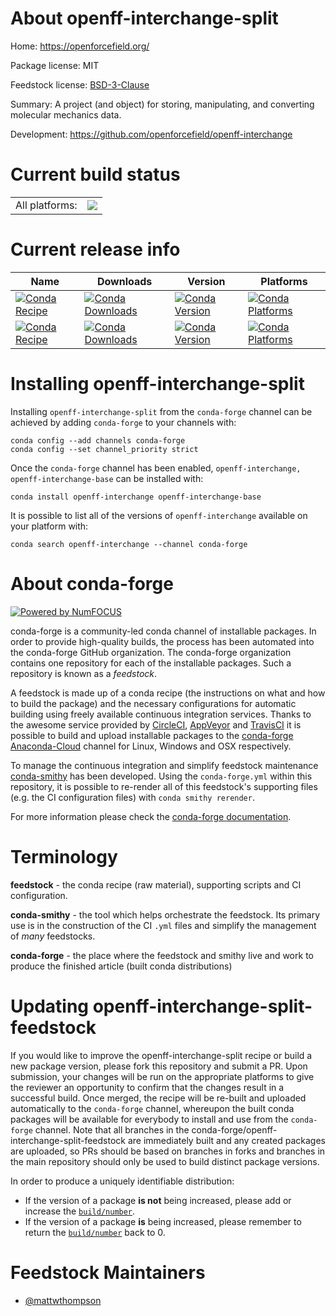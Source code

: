 About openff-interchange-split
==============================

Home: https://openforcefield.org/

Package license: MIT

Feedstock license: [BSD-3-Clause](https://github.com/conda-forge/openff-interchange-feedstock/blob/master/LICENSE.txt)

Summary: A project (and object) for storing, manipulating, and converting molecular mechanics data.

Development: https://github.com/openforcefield/openff-interchange

Current build status
====================


<table><tr><td>All platforms:</td>
    <td>
      <a href="https://dev.azure.com/conda-forge/feedstock-builds/_build/latest?definitionId=13095&branchName=master">
        <img src="https://dev.azure.com/conda-forge/feedstock-builds/_apis/build/status/openff-interchange-feedstock?branchName=master">
      </a>
    </td>
  </tr>
</table>

Current release info
====================

| Name | Downloads | Version | Platforms |
| --- | --- | --- | --- |
| [![Conda Recipe](https://img.shields.io/badge/recipe-openff--interchange-green.svg)](https://anaconda.org/conda-forge/openff-interchange) | [![Conda Downloads](https://img.shields.io/conda/dn/conda-forge/openff-interchange.svg)](https://anaconda.org/conda-forge/openff-interchange) | [![Conda Version](https://img.shields.io/conda/vn/conda-forge/openff-interchange.svg)](https://anaconda.org/conda-forge/openff-interchange) | [![Conda Platforms](https://img.shields.io/conda/pn/conda-forge/openff-interchange.svg)](https://anaconda.org/conda-forge/openff-interchange) |
| [![Conda Recipe](https://img.shields.io/badge/recipe-openff--interchange--base-green.svg)](https://anaconda.org/conda-forge/openff-interchange-base) | [![Conda Downloads](https://img.shields.io/conda/dn/conda-forge/openff-interchange-base.svg)](https://anaconda.org/conda-forge/openff-interchange-base) | [![Conda Version](https://img.shields.io/conda/vn/conda-forge/openff-interchange-base.svg)](https://anaconda.org/conda-forge/openff-interchange-base) | [![Conda Platforms](https://img.shields.io/conda/pn/conda-forge/openff-interchange-base.svg)](https://anaconda.org/conda-forge/openff-interchange-base) |

Installing openff-interchange-split
===================================

Installing `openff-interchange-split` from the `conda-forge` channel can be achieved by adding `conda-forge` to your channels with:

```
conda config --add channels conda-forge
conda config --set channel_priority strict
```

Once the `conda-forge` channel has been enabled, `openff-interchange, openff-interchange-base` can be installed with:

```
conda install openff-interchange openff-interchange-base
```

It is possible to list all of the versions of `openff-interchange` available on your platform with:

```
conda search openff-interchange --channel conda-forge
```


About conda-forge
=================

[![Powered by NumFOCUS](https://img.shields.io/badge/powered%20by-NumFOCUS-orange.svg?style=flat&colorA=E1523D&colorB=007D8A)](http://numfocus.org)

conda-forge is a community-led conda channel of installable packages.
In order to provide high-quality builds, the process has been automated into the
conda-forge GitHub organization. The conda-forge organization contains one repository
for each of the installable packages. Such a repository is known as a *feedstock*.

A feedstock is made up of a conda recipe (the instructions on what and how to build
the package) and the necessary configurations for automatic building using freely
available continuous integration services. Thanks to the awesome service provided by
[CircleCI](https://circleci.com/), [AppVeyor](https://www.appveyor.com/)
and [TravisCI](https://travis-ci.com/) it is possible to build and upload installable
packages to the [conda-forge](https://anaconda.org/conda-forge)
[Anaconda-Cloud](https://anaconda.org/) channel for Linux, Windows and OSX respectively.

To manage the continuous integration and simplify feedstock maintenance
[conda-smithy](https://github.com/conda-forge/conda-smithy) has been developed.
Using the ``conda-forge.yml`` within this repository, it is possible to re-render all of
this feedstock's supporting files (e.g. the CI configuration files) with ``conda smithy rerender``.

For more information please check the [conda-forge documentation](https://conda-forge.org/docs/).

Terminology
===========

**feedstock** - the conda recipe (raw material), supporting scripts and CI configuration.

**conda-smithy** - the tool which helps orchestrate the feedstock.
                   Its primary use is in the construction of the CI ``.yml`` files
                   and simplify the management of *many* feedstocks.

**conda-forge** - the place where the feedstock and smithy live and work to
                  produce the finished article (built conda distributions)


Updating openff-interchange-split-feedstock
===========================================

If you would like to improve the openff-interchange-split recipe or build a new
package version, please fork this repository and submit a PR. Upon submission,
your changes will be run on the appropriate platforms to give the reviewer an
opportunity to confirm that the changes result in a successful build. Once
merged, the recipe will be re-built and uploaded automatically to the
`conda-forge` channel, whereupon the built conda packages will be available for
everybody to install and use from the `conda-forge` channel.
Note that all branches in the conda-forge/openff-interchange-split-feedstock are
immediately built and any created packages are uploaded, so PRs should be based
on branches in forks and branches in the main repository should only be used to
build distinct package versions.

In order to produce a uniquely identifiable distribution:
 * If the version of a package **is not** being increased, please add or increase
   the [``build/number``](https://docs.conda.io/projects/conda-build/en/latest/resources/define-metadata.html#build-number-and-string).
 * If the version of a package **is** being increased, please remember to return
   the [``build/number``](https://docs.conda.io/projects/conda-build/en/latest/resources/define-metadata.html#build-number-and-string)
   back to 0.

Feedstock Maintainers
=====================

* [@mattwthompson](https://github.com/mattwthompson/)

